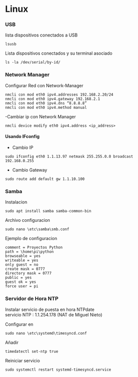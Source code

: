 # Linux

### USB

lista dispositivos conectados a USB  
```console 
lsusb
```
Lista dispositivos conectados y su terminal asociado  
```console
ls -la /dev/serial/by-id/ 
```


### Network Manager
Configurar Red con Network-Manager
```console
nmcli con mod eth0 ipv4.addresses 192.168.2.20/24
nmcli con mod eth0 ipv4.gateway 192.168.2.1
nmcli con mod eth0 ipv4.dns “8.8.8.8”
nmcli con mod eth0 ipv4.method manual
```
-Cambiar ip con Network Manager
```console
nmcli device modify eth0 ipv4.address <ip_address>
```

#### Usando IFconfig
- Cambio IP
```console
sudo ifconfig eth0 1.1.13.97 netmask 255.255.0.0 broadcast 192.168.0.255
```
- Cambio Gateway
```console
sudo route add default gw 1.1.10.100
```

### Samba
Instalacion
```console
sudo apt install samba samba-common-bin
```
Archivo configuracion
```console
sudo nano \etc\samba\smb.conf
```
Ejemplo de configuracion
```console
comment = Proyectos Python
path = \home\pi\python
browseable = yes
writeable = yes
only guest = no
create mask = 0777
directory mask = 0777
public = yes
guest ok = yes
force user = pi
```

### Servidor de Hora  NTP
Instalar servicio de puesta en hora NTPdate  
servicio NTP : 1.1.254.178 (NAT de Miguel Nieto)  

Configurar en  
```console
sudo nano \etc\systemd\timesyncd.conf
```
Añadir
```
timedatectl set-ntp true
```
Reiniciar servicio
```console
sudo systemctl restart systemd-timesyncd.service
```
